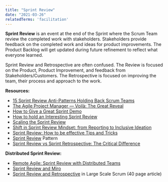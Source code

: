 ```yaml
---
title: "Sprint Review"
date: "2021-03-26"
relatedTerms: 'facilitation'
---
```


**Sprint Review** is an event at the end of the Sprint where the Scrum Team review the completed work with stakeholders. Stakeholders provide feedback on the completed work and ideas for product improvements. The Product Backlog will get updated during future refinement to reflect what everyone learned.

Sprint Review and Retrospective are often confused. The Review is focused on the Product, Product Improvement, and feedback from Stakeholders/Customers. The Retrospective is focused on improving the team, their process and approach to the work.

**Resources:**

- [15 Sprint Review Anti-Patterns Holding Back Scrum Teams](https://age-of-product.com/sprint-review-anti-patterns/)
- [The Agile Project Manager — Voilà: The Great Reveal](https://www.infoq.com/articles/agile-project-manager-viola/)
- [How to Give a Great Sprint Demo](https://www.humanizingwork.com/how-to-give-a-great-sprint-demo/)
- [How to hold an Interesting Sprint Review](https://adaptmethodology.com/sprint-review-meeting/)
- [Scaling the Sprint Review](https://www.linkedin.com/pulse/scaling-sprint-review-luiz-quintela/)
- [Shift in Sprint Review Mindset: from Reporting to Inclusive Ideation](https://www.infoq.com/articles/sprint-review-inclusive-ideation/)
- [Sprint Review: How to be effective Tips and Tricks](https://www.techagilist.com/agile/product-owner/sprint-review-how-to-be-effective-tips-and-tricks/)
- [Sprint Review](https://sites.google.com/a/scrumplop.org/published-patterns/value-stream/sprint-review) Pattern
- [Sprint Review vs Sprint Retrospective: The Critical Difference](https://geekbot.com/blog/sprint-review-vs-sprint-retrospective-the-critical-difference/)

**Distributed Sprint Review:**

- [Remote Agile: Sprint Review with Distributed Teams](https://age-of-product.com/remote-sprint-review-distributed-teams/)
- [Sprint Review and Miro](https://miro.com/blog/resources/visual-collaboration-agile-development-guide/sprint-review/)
- [Sprint Review and Retrospective](https://www.informit.com/articles/article.aspx?p=1564482) in Large Scale Scrum (40 page article)

